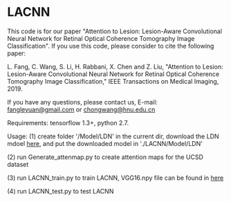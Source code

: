 # LACNN

This code is for our paper "Attention to Lesion: Lesion-Aware Convolutional Neural Network for Retinal Optical Coherence Tomography Image Classification". If you use this code, please consider to cite the following paper:

L. Fang, C. Wang, S. Li, H. Rabbani, X. Chen and Z. Liu, "Attention to Lesion: Lesion-Aware Convolutional Neural Network for Retinal Optical Coherence Tomography Image Classification," IEEE Transactions on Medical Imaging, 2019.

If you have any questions, please contact us, E-mail: fangleyuan@gmail.com or chongwang@hnu.edu.cn

Requirements: tensorflow 1.3+, python 2.7.

Usage:
(1) create folder '/Model/LDN' in the current dir, download the LDN mdoel [here](), and put the downloaded model in './LACNN/Model/LDN'

(2) run Generate_attenmap.py to create attention maps for the UCSD dataset

(3) run LACNN_train.py to train LACNN, VGG16.npy file can be found in [here](https://github.com/machrisaa/tensorflow-vgg)                                                                                                                                                                                                                                                                                                                                                                                           

(4) run LACNN_test.py to test LACNN
